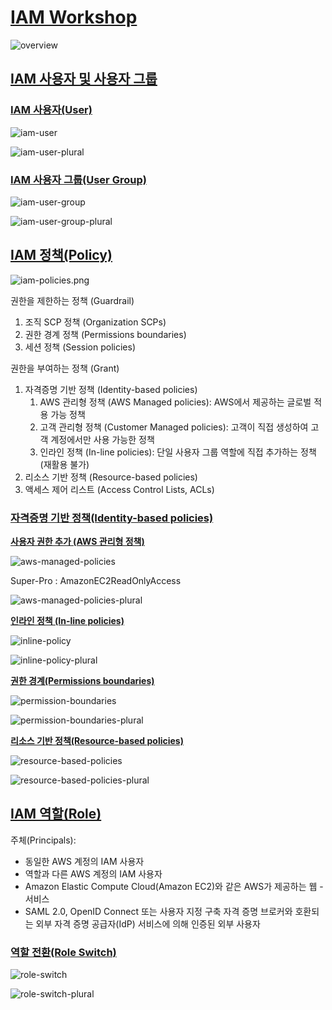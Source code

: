 # [IAM Workshop](https://catalog.us-east-1.prod.workshops.aws/workshops/dd23d392-bea4-483c-aefd-f62ed73f936d/en-US)

![overview](./img/overview.png)

## [IAM 사용자 및 사용자 그룹](https://catalog.us-east-1.prod.workshops.aws/workshops/dd23d392-bea4-483c-aefd-f62ed73f936d/en-US/iam-user-and-user-group)

### [IAM 사용자(User)](https://catalog.us-east-1.prod.workshops.aws/workshops/dd23d392-bea4-483c-aefd-f62ed73f936d/en-US/iam-user-and-user-group/iam-user)


![iam-user](./img/iam-user.png)

![iam-user-plural](./img/iam-user-plural.png)

### [IAM 사용자 그룹(User Group)](https://catalog.us-east-1.prod.workshops.aws/workshops/dd23d392-bea4-483c-aefd-f62ed73f936d/en-US/iam-user-and-user-group/iam-user-group)

![iam-user-group](./img/iam-user-group.png)

![iam-user-group-plural](./img/iam-user-group-plural.png)

## [IAM 정책(Policy)](https://catalog.us-east-1.prod.workshops.aws/workshops/dd23d392-bea4-483c-aefd-f62ed73f936d/en-US/iam-policies)

![iam-policies.png](./img/iam-policies.png)

권한을 제한하는 정책 (Guardrail)

1. 조직 SCP 정책 (Organization SCPs)
2. 권한 경계 정책 (Permissions boundaries)
3. 세션 정책 (Session policies)

권한을 부여하는 정책 (Grant)

1. 자격증명 기반 정책 (Identity-based policies)
   1. AWS 관리형 정책 (AWS Managed policies): AWS에서 제공하는 글로벌 적용 가능 정책
   2. 고객 관리형 정책 (Customer Managed policies): 고객이 직접 생성하여 고객 계정에서만 사용 가능한 정책
   3. 인라인 정책 (In-line policies): 단일 사용자 그룹 역할에 직접 추가하는 정책 (재활용 불가)
2. 리소스 기반 정책 (Resource-based policies)
3. 액세스 제어 리스트 (Access Control Lists, ACLs)

### [자격증명 기반 정책(Identity-based policies)](https://catalog.us-east-1.prod.workshops.aws/workshops/dd23d392-bea4-483c-aefd-f62ed73f936d/en-US/iam-policies/identity-based-policies)

[**사용자 권한 추가 (AWS 관리형 정책)**](https://catalog.us-east-1.prod.workshops.aws/workshops/dd23d392-bea4-483c-aefd-f62ed73f936d/en-US/iam-policies/identity-based-policies#(aws-))

![aws-managed-policies](./img/aws-managed-policies.png)

Super-Pro : AmazonEC2ReadOnlyAccess

![aws-managed-policies-plural](./img/aws-managed-policies-plural.png)

[**인라인 정책 (In-line policies)**](https://catalog.us-east-1.prod.workshops.aws/workshops/dd23d392-bea4-483c-aefd-f62ed73f936d/en-US/iam-policies/identity-based-policies#(in-line-policies))

![inline-policy](./img/inline-policy.png)

![inline-policy-plural](./img/inline-policy-plural.png)

[**권한 경계(Permissions boundaries)**](https://catalog.us-east-1.prod.workshops.aws/workshops/dd23d392-bea4-483c-aefd-f62ed73f936d/en-US/iam-policies/permissions-boundaries)

![permission-boundaries](./img/permission-boundaries.png)


![permission-boundaries-plural](./img/permission-boundaries-plural.png)

[**리소스 기반 정책(Resource-based policies)**](https://catalog.us-east-1.prod.workshops.aws/workshops/dd23d392-bea4-483c-aefd-f62ed73f936d/en-US/iam-policies/resource-based-policies)

![resource-based-policies](./img/resource-based-policies.png)

![resource-based-policies-plural](./img/resource-based-policies-plural.png)

## [IAM 역할(Role)](https://catalog.us-east-1.prod.workshops.aws/workshops/dd23d392-bea4-483c-aefd-f62ed73f936d/en-US/iam-roles)

주체(Principals):

- 동일한 AWS 계정의 IAM 사용자
- 역할과 다른 AWS 계정의 IAM 사용자
- Amazon Elastic Compute Cloud(Amazon EC2)와 같은 AWS가 제공하는 웹 - 서비스
- SAML 2.0, OpenID Connect 또는 사용자 지정 구축 자격 증명 브로커와 호환되는 외부 자격 증명 공급자(IdP) 서비스에 의해 인증된 외부 사용자

### [역할 전환(Role Switch)](https://catalog.us-east-1.prod.workshops.aws/workshops/dd23d392-bea4-483c-aefd-f62ed73f936d/en-US/iam-roles/role-switch)

![role-switch](img/role-switch.png)

![role-switch-plural](img/role-switch-plural.png)
